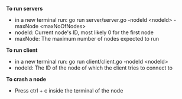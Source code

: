 **To run servers**
- in a new terminal run: go run server/server.go -nodeId \<nodeId\> -maxNode \<maxNoOfNodes\>
- nodeId: Current node's ID, most likely 0 for the first node
- maxNode: The maximum number of nodes expected to run

**To run client**
- in a new terminal run: go run client/client.go -nodeId \<nodeId\>
- nodeId: The ID of the node of which the client tries to connect to

**To crash a node**
- Press ctrl + c inside the terminal of the node
